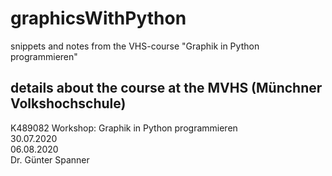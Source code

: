 # graphicsWithPython
snippets and notes from the VHS-course "Graphik in Python programmieren"

## details about the course at the MVHS (Münchner Volkshochschule)
K489082	Workshop: Graphik in Python programmieren  
30.07.2020  
06.08.2020  
Dr. Günter Spanner
